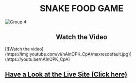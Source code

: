 <h1 align="Center" font="Open sans" >SNAKE FOOD GAME</h1>

![Group 4](https://github.com/MetalNomad78/Snake-Food-Game/assets/88272018/6e493389-ff61-4877-bd0d-f37038cca788)


<h2 align="Center" font="Open sans" >Watch the Video</h2>
[![Watch the video](https://img.youtube.com/vi/nAInOPK_CpA/maxresdefault.jpg)](https://youtu.be/nAInOPK_CpA)

## [Have a Look at the Live Site (Click here)](https://metalnomad78.itch.io/snake-food-game)


